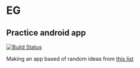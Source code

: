 # EG
## Practice android app

[![Build Status](https://travis-ci.org/Shmink/EG.svg?branch=master)](https://travis-ci.org/Shmink/EG)

Making an app based of random ideas from [this list](http://www.dreamincode.net/forums/topic/78802-martyr2s-mega-project-ideas-list/)
